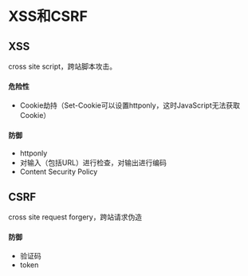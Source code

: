 # XSS和CSRF

## XSS

cross site script，跨站脚本攻击。

#### 危险性

* Cookie劫持（Set-Cookie可以设置httponly，这时JavaScript无法获取Cookie）

#### 防御

* httponly
* 对输入（包括URL）进行检查，对输出进行编码
* Content Security Policy

## CSRF

cross site request forgery，跨站请求伪造

#### 防御

* 验证码
* token
